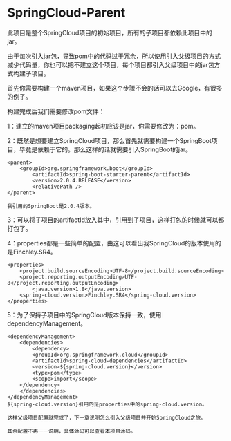 # SpringCloud-Parent

此项目是整个SpringCloud项目的初始项目，所有的子项目都依赖此项目中的jar。

由于每次引入jar包，导致pom中的代码过于冗余，所以使用引入父级项目的方式减少代码量，你也可以把不建立这个项目，每个项目都引入父级项目中的jar包方式构建子项目。

首先你需要构建一个maven项目，如果这个步骤不会的话可以去Google，有很多的例子。

构建完成后我们需要修改pom文件：

  1：建立的maven项目packaging起初应该是jar，你需要修改为：<packaging>pom</packaging>。
  
  2：既然是想要建立SpringCloud项目，那么首先就需要构建一个SpringBoot项目，毕竟是依赖于它的。那么这样的话就需要引入SpringBoot的jar。
    	
	<parent>
	    <groupId>org.springframework.boot</groupId>
            <artifactId>spring-boot-starter-parent</artifactId>
            <version>2.0.4.RELEASE</version>
            <relativePath />
	</parent>
	
    我引用的SpringBoot是2.0.4版本。
    
  3：<modules></modules>可以将子项目的artifactId放入其中，引用到子项目，这样打包的时候就可以都打包了。
  
  4：properties都是一些简单的配置，由这可以看出我SpringCloud的版本使用的是Finchley.SR4。
    
    <properties>
	    <project.build.sourceEncoding>UTF-8</project.build.sourceEncoding>
	    <project.reporting.outputEncoding>UTF-8</project.reporting.outputEncoding>
            <java.version>1.8</java.version>
	    <spring-cloud.version>Finchley.SR4</spring-cloud.version>
	</properties>
	  
  5：为了保持子项目中的SpringCloud版本保持一致，使用dependencyManagement。
    
    <dependencyManagement>
	    <dependencies>
	        <dependency>
		    <groupId>org.springframework.cloud</groupId>
		    <artifactId>spring-cloud-dependencies</artifactId>
		    <version>${spring-cloud.version}</version>
		    <type>pom</type>
		    <scope>import</scope>
		</dependency>
	    </dependencies>
	</dependencyManagement>
	${spring-cloud.version}引用的是properties中的spring-cloud.version。
	  
    这样父级项目配置就完成了，下一章说明怎么引入父级项目并开始SpringCloud之旅。
    
    其余配置不再一一说明，具体源码可以查看本项目源码。

